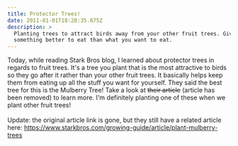 ```yaml
---
title: Protector Trees!
date: 2011-01-01T18:28:35.875Z
description: >
  Planting trees to attract birds away from your other fruit trees. Give them
  something better to eat than what you want to eat.
---
```

Today, while reading Stark Bros blog, I learned about protector trees in regards to fruit trees. It's a tree you plant that is the most attractive to birds so they go after it rather than your other fruit trees. It basically helps keep them from eating up all the stuff you want for yourself. They said the best tree for this is the Mulberry Tree! Take a look at ~~their article~~ (article has been removed) to learn more. I'm definitely planting one of these when we plant other fruit trees!\
\
Update: the original article link is gone, but they still have a related article here: <https://www.starkbros.com/growing-guide/article/plant-mulberry-trees>
